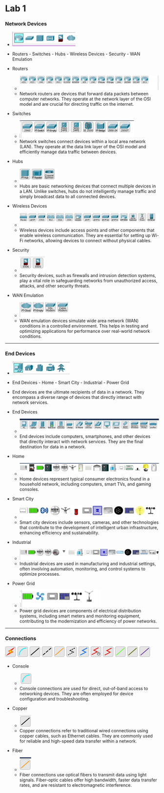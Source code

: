 # Lab 1

### Network Devices

- ![network-devices](./imgs/network-devices/network-devices.png)
- Routers - Switches - Hubs - Wireless Devices - Security - WAN Emulation


- Routers
  - ![Routers](./imgs/network-devices/Routers.png)
  - Network routers are devices that forward data packets between computer networks. They operate at the network layer of the OSI model and are crucial for directing traffic on the internet.

- Switches
  - ![Switches](./imgs/network-devices/Switches.png)
  - Network switches connect devices within a local area network (LAN). They operate at the data link layer of the OSI model and efficiently manage data traffic between devices.

- Hubs
  - ![Hubs](./imgs/network-devices/Hubs.png)
  - Hubs are basic networking devices that connect multiple devices in a LAN. Unlike switches, hubs do not intelligently manage traffic and simply broadcast data to all connected devices.

- Wireless Devices
  - ![WirelessDevices](./imgs/network-devices/WirelessDevices.png)
  - Wireless devices include access points and other components that enable wireless communication. They are essential for setting up Wi-Fi networks, allowing devices to connect without physical cables.

- Security
  - ![Security](./imgs/network-devices/Security.png)
  - Security devices, such as firewalls and intrusion detection systems, play a vital role in safeguarding networks from unauthorized access, attacks, and other security threats.

- WAN Emulation
  - ![WAN-Emulation](./imgs/network-devices/WAN.png)
  - WAN emulation devices simulate wide area network (WAN) conditions in a controlled environment. This helps in testing and optimizing applications for performance over real-world network conditions.

___

### End Devices

- ![end-devices](./imgs/end-devices/devices.png)
- End Devices - Home - Smart City - Industrial - Power Grid
- End devices are the ultimate recipients of data in a network. They encompass a diverse range of devices that directly interact with network services.


- End Devices
  - ![EndDevices](./imgs/end-devices/end-devices.png)
  - End devices include computers, smartphones, and other devices that directly interact with network services. They are the final destination for data in a network.

- Home
  - ![Home](./imgs/end-devices/Home.png)
  - Home devices represent typical consumer electronics found in a household network, including computers, smart TVs, and gaming consoles.

- Smart City
  - ![SmartCity](./imgs/end-devices/smart-city.png)
  - Smart city devices include sensors, cameras, and other technologies that contribute to the development of intelligent urban infrastructure, enhancing efficiency and sustainability.

- Industrial
  - ![Industrial](./imgs/end-devices/industrial.png)
  - Industrial devices are used in manufacturing and industrial settings, often involving automation, monitoring, and control systems to optimize processes.

- Power Grid
  - ![PowerGrid](./imgs/end-devices/PowerGrid.png)
  - Power grid devices are components of electrical distribution systems, including smart meters and monitoring equipment, contributing to the modernization and efficiency of power networks.

___

### Connections

![connections](./imgs/connections/connections.png)

- Console
  - ![Console](./imgs/connections/Console.png)
  - Console connections are used for direct, out-of-band access to networking devices. They are often employed for device configuration and troubleshooting.

- Copper
  - ![Copper](./imgs/connections/Copper.png)
  - Copper connections refer to traditional wired connections using copper cables, such as Ethernet cables. They are commonly used for reliable and high-speed data transfer within a network.

- Fiber
  - ![Fiber](./imgs/connections/Fiber.png)
  - Fiber connections use optical fibers to transmit data using light signals. Fiber-optic cables offer high bandwidth, faster data transfer rates, and are resistant to electromagnetic interference.
